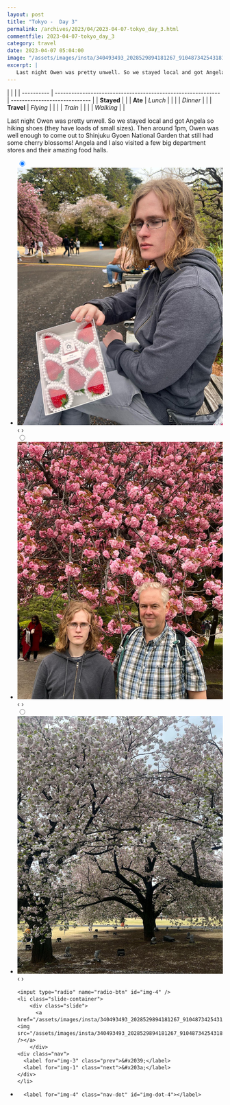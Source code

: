 ```yaml
---
layout: post
title: "Tokyo -  Day 3"
permalink: /archives/2023/04/2023-04-07-tokyo_day_3.html
commentfile: 2023-04-07-tokyo_day_3
category: travel
date: 2023-04-07 05:04:00
image: "/assets/images/insta/340493493_2028529894181267_9104873425431815869_n_17960127833288836.jpg"
excerpt: |
   Last night Owen was pretty unwell. So we stayed local and got Angela so hiking shoes (they have loads of small sizes). Then around 1pm, Owen was well enough to come out to Shinjuku Gyoen National Garden that still had some cherry blossoms!  Angela and I also visited a few big department stores and their amazing food halls.
---
```


|            |                                                              |
| ---------- | ------------------------------------------------------------ | ----------------------------- |
| **Stayed** |  |
| **Ate**    | _Lunch_                                                      |          |
|            | _Dinner_                                                     |          |
| **Travel** | _Flying_                                                     |          |
|            | _Train_                                                      |          |
|            | _Walking_                                                    |          |


 Last night Owen was pretty unwell. So we stayed local and got Angela so hiking shoes (they have loads of small sizes). Then around 1pm, Owen was well enough to come out to Shinjuku Gyoen National Garden that still had some cherry blossoms!  Angela and I also visited a few big department stores and their amazing food halls.


<ul class="slides">
    <input type="radio" name="radio-btn" id="img-1" checked="checked" />
    <li class="slide-container">
        <div class="slide">
          <a href="/assets/images/insta/339692453_909440813610693_8360106257193093435_n_17975215220019945.jpg"><img src="/assets/images/insta/339692453_909440813610693_8360106257193093435_n_17975215220019945.jpg" /></a>
        </div>
    <div class="nav">
      <label for="img-4" class="prev">&#x2039;</label>
      <label for="img-2" class="next">&#x203a;</label>
    </div>
    </li>
        <input type="radio" name="radio-btn" id="img-2"  />
    <li class="slide-container">
        <div class="slide">
          <a href="/assets/images/insta/339991610_3160954070863160_5801630805500370129_n_17886632957763156.jpg"><img src="/assets/images/insta/339991610_3160954070863160_5801630805500370129_n_17886632957763156.jpg" /></a>
        </div>
    <div class="nav">
      <label for="img-1" class="prev">&#x2039;</label>
      <label for="img-3" class="next">&#x203a;</label>
    </div>
    </li>
        <input type="radio" name="radio-btn" id="img-3"  />
    <li class="slide-container">
        <div class="slide">
          <a href="/assets/images/insta/339806453_1268701300401234_1867109157976813727_n_17882104283828238.jpg"><img src="/assets/images/insta/339806453_1268701300401234_1867109157976813727_n_17882104283828238.jpg" /></a>
        </div>
    <div class="nav">
      <label for="img-2" class="prev">&#x2039;</label>
      <label for="img-4" class="next">&#x203a;</label>
    </div>
    </li>
    
    <input type="radio" name="radio-btn" id="img-4" />
    <li class="slide-container">
        <div class="slide">
          <a href="/assets/images/insta/340493493_2028529894181267_9104873425431815869_n_17960127833288836.jpg"><img src="/assets/images/insta/340493493_2028529894181267_9104873425431815869_n_17960127833288836.jpg" /></a>
        </div>
    <div class="nav">
      <label for="img-3" class="prev">&#x2039;</label>
      <label for="img-1" class="next">&#x203a;</label>
    </div>
    </li>
			
<li class="nav-dots">
      <label for="img-1" class="nav-dot" id="img-dot-1"></label>
      <label for="img-2" class="nav-dot" id="img-dot-2"></label>
      <label for="img-3" class="nav-dot" id="img-dot-3"></label>

      <label for="img-4" class="nav-dot" id="img-dot-4"></label>

</li>
</ul>        
             

		